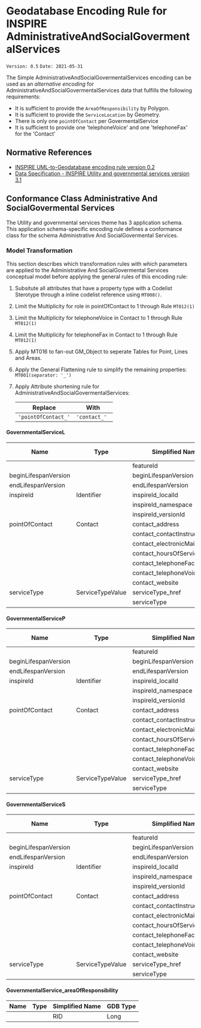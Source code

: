 # Geodatabase Encoding Rule for INSPIRE AdministrativeAndSocialGovermentalServices

`Version: 0.5`
`Date: 2021-05-31`

The Simple AdministrativeAndSocialGovermentalServices encoding can be used as an *alternative encoding* for AdministrativeAndSocialGovermentalServices data that fulfills the following requirements:

* It is sufficient to provide the `AreaOfResponsibility` by Polygon. 
* It is sufficient to provide the `ServiceLocation` by Geometry.  
* There is only one `pointOfContact` per GovermentalService
* It is sufficient to provide one 'telephoneVoice' and one 'telephoneFax' for the 'Contact'



## Normative References

* [INSPIRE UML-to-Geodatabase encoding rule version 0.2](GeodatabaseEncoding.md)
* [Data Specification - INSPIRE Utility and governmental services version 3.1](https://inspire.ec.europa.eu/Themes/136/2892)

## Conformance Class Administrative And SocialGovermental Services

The Utility and governmental services theme has 3 application schema. This application schema-specific encoding rule defines a conformance class for the schema Administrative And SocialGovermental Services.

### Model Transformation

This section describes which transformation rules with which parameters are applied to the Administrative And SocialGovermental Services conceptual model before applying the general rules of this encoding rule:
 

1. Subsitute all attributes that have a property type with a Codelist Sterotype through a inline codelist reference using `MT008()`. 
2. Limit the Multiplicity for role in pointOfContact to 1 through Rule `MT012(1)` 
3. Limit the Multiplicity for telephoneVoice in Contact to 1 through Rule `MT012(1)`
4. Limit the Multiplicity for telephoneFax in Contact to 1 through Rule `MT012(1)`
5. Apply MT016 to fan-out GM_Object to seperate Tables for Point, Lines and Areas. 
6. Apply the General Flattening rule to simplify the remaining properties: `MT001(separator: '_')` 
7. Apply Attribute shortening rule for AdministrativeAndSocialGovermentalServices:

    |Replace|With|
    |----|----|
    |`'pointOfContact_'`|`'contact_' `|
    



#### GovernmentalServiceL

|Name|Type|Simplified Name|GDB Type|
|------|------|------|------|
|||featureId|Long|
|beginLifespanVersion||beginLifespanVersion|Text|
|endLifespanVersion||endLifespanVersion|Text|
|inspireId|Identifier|inspireId_localId|Text|
|||inspireId_namespace|Text|
|||inspireId_versionId|Text|
|pointOfContact|Contact|contact_address|Text|
|||contact_contactInstructions|Text|
|||contact_electronicMailAddress|Text|
|||contact_hoursOfService|Text|
|||contact_telephoneFacsimile|Text|
|||contact_telephoneVoice|Text|
|||contact_website|Text|
|serviceType|ServiceTypeValue|serviceType_href|Text|
|||serviceType|Text|

#### GovernmentalServiceP

|Name|Type|Simplified Name|GDB Type|
|------|------|------|------|
|||featureId|Long|
|beginLifespanVersion||beginLifespanVersion|Text|
|endLifespanVersion||endLifespanVersion|Text|
|inspireId|Identifier|inspireId_localId|Text|
|||inspireId_namespace|Text|
|||inspireId_versionId|Text|
|pointOfContact|Contact|contact_address|Text|
|||contact_contactInstructions|Text|
|||contact_electronicMailAddress|Text|
|||contact_hoursOfService|Text|
|||contact_telephoneFacsimile|Text|
|||contact_telephoneVoice|Text|
|||contact_website|Text|
|serviceType|ServiceTypeValue|serviceType_href|Text|
|||serviceType|Text|

#### GovernmentalServiceS

|Name|Type|Simplified Name|GDB Type|
|------|------|------|------|
|||featureId|Long|
|beginLifespanVersion||beginLifespanVersion|Text|
|endLifespanVersion||endLifespanVersion|Text|
|inspireId|Identifier|inspireId_localId|Text|
|||inspireId_namespace|Text|
|||inspireId_versionId|Text|
|pointOfContact|Contact|contact_address|Text|
|||contact_contactInstructions|Text|
|||contact_electronicMailAddress|Text|
|||contact_hoursOfService|Text|
|||contact_telephoneFacsimile|Text|
|||contact_telephoneVoice|Text|
|||contact_website|Text|
|serviceType|ServiceTypeValue|serviceType_href|Text|
|||serviceType|Text|

#### GovernmentalService_areaOfResponsibility

|Name|Type|Simplified Name|GDB Type|
|------|------|------|------|
|||RID|Long|
